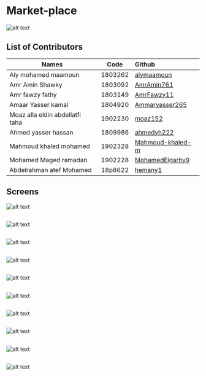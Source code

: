 # Market-place

![alt text](https://github.com/AmrAmin761/Market-place/blob/main/Cover.gif)

## List of Contributors
| Names    |      Code     |    Github  |
|----------|:-------------:|:-------------|
| Aly mohamed maamoun |  1803262 | [alymaamoun](https://github.com/alymaamoun)     |
| Amr Amin Shawky |   1803092  | [AmrAmin761](https://github.com/AmrAmin761)   |
| Amr fawzy fathy  | 1803149 | [AmrFawzy11](https://github.com/AmrFawzy11) |
| Amaar Yasser kamal |  1804920 | [Ammaryasser265](https://github.com/Ammaryasser265)     |
| Moaz alla eldin abdellatfi taha |   1902230  | [moaz152](https://github.com/moaz152)   |
| Ahmed yasser hassan  | 1809986 | [ahmedyh222](https://github.com/ahmedyh222) |
| Mahmoud khaled mohamed |  1902328 | [Mahmoud-khaled-m](https://github.com/Mahmoud-khaled-m)     |
| Mohamed Maged ramadan |   1902228  | [MohamedElgarhy9](https://github.com/MohamedElgarhy9)   |
| Abdelrahman atef Mohamed  |   18p8622  | [hemany1](https://github.com/hemany1)   |


## Screens

![alt text](https://github.com/AmrAmin761/Market-place/blob/main/Screens/Screen1.png)
##
![alt text](https://github.com/AmrAmin761/Market-place/blob/main/Screens/Screen2.png)
##
![alt text](https://github.com/AmrAmin761/Market-place/blob/main/Screens/Screen3.png)
##
![alt text](https://github.com/AmrAmin761/Market-place/blob/main/Screens/Screen4.png)
##
![alt text](https://github.com/AmrAmin761/Market-place/blob/main/Screens/Screen10.png)
##
![alt text](https://github.com/AmrAmin761/Market-place/blob/main/Screens/Screen11.png)
##
![alt text](https://github.com/AmrAmin761/Market-place/blob/main/Screens/Screen12.png)
##
![alt text](https://github.com/AmrAmin761/Market-place/blob/main/Screens/Screen8.png)
##
![alt text](https://github.com/AmrAmin761/Market-place/blob/main/Screens/Screen9.png)
##
![alt text](https://github.com/AmrAmin761/Market-place/blob/main/Screens/Screen13.png)

